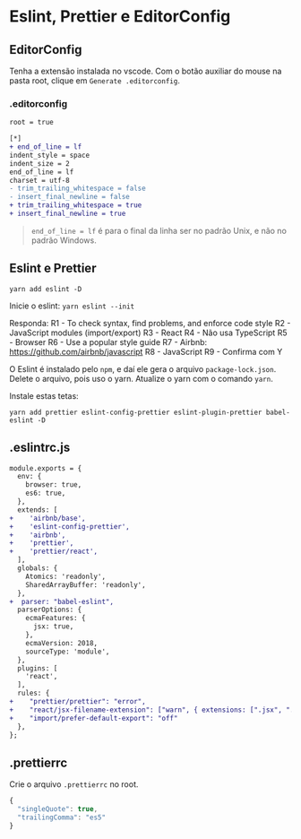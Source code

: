 # Eslint, Prettier e EditorConfig

## EditorConfig

Tenha a extensão instalada no vscode. Com o botão auxiliar do mouse na pasta
root, clique em `Generate .editorconfig`.

### .editorconfig

```diff
root = true

[*]
+ end_of_line = lf
indent_style = space
indent_size = 2
end_of_line = lf
charset = utf-8
- trim_trailing_whitespace = false
- insert_final_newline = false
+ trim_trailing_whitespace = true
+ insert_final_newline = true
```

> `end_of_line = lf` é para o final da linha ser no padrão Unix, e não no padrão
> Windows.

## Eslint e Prettier

`yarn add eslint -D`

Inicie o eslint: `yarn eslint --init`

Responda:
R1 - To check syntax, find problems, and enforce code style
R2 - JavaScript modules (import/export)
R3 - React
R4 - Não usa TypeScript
R5 - Browser
R6 - Use a popular style guide
R7 - Airbnb: https://github.com/airbnb/javascript
R8 - JavaScript
R9 - Confirma com Y

O Eslint é instalado pelo `npm`, e daí ele gera o arquivo `package-lock.json`.
Delete o arquivo, pois uso o yarn. Atualize o yarn com o comando `yarn`.

Instale estas tetas:

`yarn add prettier eslint-config-prettier eslint-plugin-prettier babel-eslint -D`

## .eslintrc.js

```diff
module.exports = {
  env: {
    browser: true,
    es6: true,
  },
  extends: [
+    'airbnb/base',
+    'eslint-config-prettier',
+    'airbnb',
+    'prettier',
+    'prettier/react',
  ],
  globals: {
    Atomics: 'readonly',
    SharedArrayBuffer: 'readonly',
  },
+  parser: "babel-eslint",
  parserOptions: {
    ecmaFeatures: {
      jsx: true,
    },
    ecmaVersion: 2018,
    sourceType: 'module',
  },
  plugins: [
    'react',
  ],
  rules: {
+    "prettier/prettier": "error",
+    "react/jsx-filename-extension": ["warn", { extensions: [".jsx", ".js"] }],
+    "import/prefer-default-export": "off"
  },
};
```

## .prettierrc

Crie o arquivo `.prettierrc` no root.

```javascript
{
  "singleQuote": true,
  "trailingComma": "es5"
}
```
